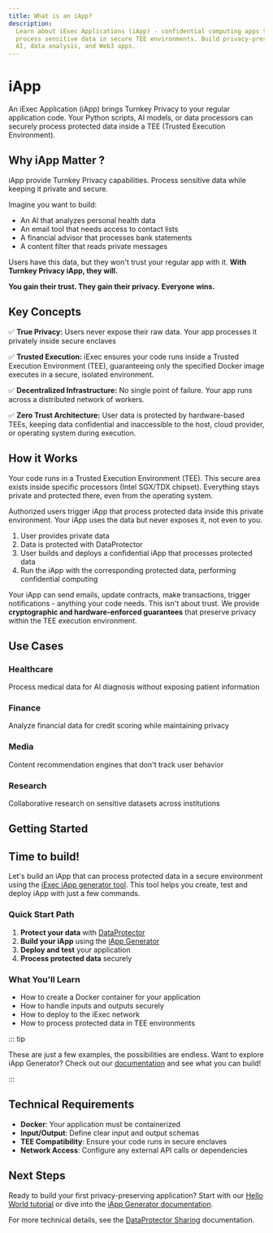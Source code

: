 ```yaml
---
title: What is an iApp?
description:
  Learn about iExec Applications (iApp) - confidential computing apps that
  process sensitive data in secure TEE environments. Build privacy-preserving
  AI, data analysis, and Web3 apps.
---
```


<script setup>
import Banner from '../../components/Banner.vue'
import CardWithBorder from '@/components/CardWithBorder.vue';
import CardGrid from '@/components/CardGrid.vue';
import CardWithoutBorder from '@/components/CardWithoutBorder.vue';
</script>

# iApp

An iExec Application (iApp) brings Turnkey Privacy to your regular application
code. Your Python scripts, AI models, or data processors can securely process
protected data inside a TEE (Trusted Execution Environment).

## Why iApp Matter ?

iApp provide Turnkey Privacy capabilities. Process sensitive data while keeping
it private and secure.

Imagine you want to build:

<CardWithoutBorder>

- An AI that analyzes personal health data
- An email tool that needs access to contact lists
- A financial advisor that processes bank statements
- A content filter that reads private messages

</CardWithoutBorder>

Users have this data, but they won't trust your regular app with it. **With
Turnkey Privacy iApp, they will.**

**You gain their trust. They gain their privacy. Everyone wins.**

## Key Concepts

<CardWithBorder>
  
  ✅ **True Privacy:** Users never expose their raw data. Your app processes it privately inside secure enclaves

✅ **Trusted Execution:** iExec ensures your code runs inside a Trusted
Execution Environment (TEE), guaranteeing only the specified Docker image
executes in a secure, isolated environment.

✅ **Decentralized Infrastructure:** No single point of failure. Your app runs
across a distributed network of workers.

✅ **Zero Trust Architecture:** User data is protected by hardware-based TEEs,
keeping data confidential and inaccessible to the host, cloud provider, or
operating system during execution.

</CardWithBorder>

## How it Works

Your code runs in a Trusted Execution Environment (TEE). This secure area exists
inside specific processors (Intel SGX/TDX chipset). Everything stays private and
protected there, even from the operating system.

Authorized users trigger iApp that process protected data inside this private
environment. Your iApp uses the data but never exposes it, not even to you.

<CardWithBorder>

1. User provides private data
2. Data is protected with DataProtector
3. User builds and deploys a confidential iApp that processes protected data
4. Run the iApp with the corresponding protected data, performing confidential
   computing

</CardWithBorder>

Your iApp can send emails, update contracts, make transactions, trigger
notifications - anything your code needs. This isn't about trust. We provide
**cryptographic and hardware-enforced guarantees** that preserve privacy within
the TEE execution environment.

## Use Cases

<CardGrid>
  <CardWithoutBorder>
  
   ### Healthcare

Process medical data for AI diagnosis without exposing patient information

  </CardWithoutBorder>

  <CardWithoutBorder>

### Finance

Analyze financial data for credit scoring while maintaining privacy

  </CardWithoutBorder>

  <CardWithoutBorder>

### Media

Content recommendation engines that don't track user behavior
</CardWithoutBorder>

  <CardWithoutBorder>

### Research

Collaborative research on sensitive datasets across institutions
</CardWithoutBorder>

</CardGrid>

## Getting Started

<Banner>

## Time to build!

Let's build an iApp that can process protected data in a secure environment
using the <a href="/references/iapp-generator" target="_blank">iExec iApp
generator tool</a>. This tool helps you create, test and deploy iApp with just a
few commands.

</Banner>

### Quick Start Path

1. **Protect your data** with [DataProtector](/references/dataProtector)
2. **Build your iApp** using the [iApp Generator](/references/iapp-generator)
3. **Deploy and test** your application
4. **Process protected data** securely

### What You'll Learn

- How to create a Docker container for your application
- How to handle inputs and outputs securely
- How to deploy to the iExec network
- How to process protected data in TEE environments

::: tip

These are just a few examples, the possibilities are endless. Want to explore
iApp Generator? Check out our
<a href="/references/iapp-generator" target="_blank">documentation</a> and see
what you can build!

:::

## Technical Requirements

- **Docker**: Your application must be containerized
- **Input/Output**: Define clear input and output schemas
- **TEE Compatibility**: Ensure your code runs in secure enclaves
- **Network Access**: Configure any external API calls or dependencies

## Next Steps

Ready to build your first privacy-preserving application? Start with our
[Hello World tutorial](/get-started/helloWorld) or dive into the
[iApp Generator documentation](/references/iapp-generator).

For more technical details, see the
[DataProtector Sharing](/references/dataProtector/dataProtectorSharing)
documentation.
